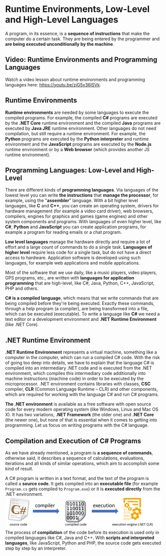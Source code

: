 # Runtime Environments, Low-Level and High-Level Languages

A program, in its essence, is a **sequence of instructions** that make the computer do a certain task. They are being entered by the programmer and **are being executed unconditionally by the machine**.

## Video: Runtime Environments and Programming Languages

Watch a video lesson about runtime environments and programming languages here: https://youtu.be/ziG5v36lSVk.

## Runtime Environments

**Runtime environments** are needed by some languages to execute the compiled programs. For example, the compiled **C\#** programs are executed by the **.NET Core** runtime environment and the compiled **Java** programs are executed by **Java JRE** runtime environment. Other languages do not need compilation, but still require a runtime environment. For example, the **Python** programs are executed by the **Python interpreter** and runtime environment and the **JavaScript** programs are executed by the **Node.js** runtime environment or by a **Web browser** \(which provides another JS runtime environment\).

## Programming Languages: Low-Level and High-Level

There are different kinds of **programming languages**. Via languages of the lowest level you can write **the instructions** that **manage the processor**, for example, using the "**assembler**" language. With a bit higher level languages, like **C** and **C++**, you can create an operating system, drivers for hardware management \(for example a video card driver\), web browsers, compilers, engines for graphics and games \(game engines\) and other system components and programs. With languages of even higher level, like **C\#**, **Python** and **JavaScript** you can create application programs, for example a program for reading emails or a chat program.

**Low level languages** manage the hardware directly and require a lot of effort and a large count of commands to do a single task. **Languages of higher level** require less code for a single task, but do not have a direct access to hardware. Application software is developed using such languages, for example web applications and mobile applications.

Most of the software that we use daily, like a music players, video players, GPS programs, etc., are written with **languages for application programming** that are high-level, like C#, Java, Python, C++, JavaScript, PHP and others.

**C# is a compiled language**, which means that we write commands that are being compiled before they're being executed. Exactly these commands, through a help program \(a compiler\), are being transformed into a file, which can be executed \(executable\). To write a language like **C\#** we need a text editor or a development environment and **.NET Runtime Environment** \(like .NET Core\).

## **.NET Runtime Environment**

**.NET Runtime Environment** represents a virtual machine, something like a computer in the computer, which can run a compiled C\# code. With the risk of going too deep into details, we have to explain that the language C\# is compiled into an intermediary .NET code and is executed from the .NET environment, which compiles this intermediary code additionally into machine instructions \(machine code\) in order to be executed by the microprocessor. .NET environment contains libraries with classes, **CSC** compiler, **CLR** \(Common Language Runtime – CLR\) and other components, which are required for working with the language C\# and run C\# programs.

**The .NET environment** is available as a free software with open source code for every modern operating system \(like Windows, Linux and Mac OS X\). It has two variations, **.NET Framework** \(the older one\) and **.NET Core** \(the newer one\), but none of that is essential when it comes to getting into programming. Let us focus on writing programs with the C\# language.

## Compilation and Execution of C\# Programs

As we have already mentioned, a program is **a sequence of commands**, otherwise said, it describes a sequence of calculations, evaluations, iterations and all kinds of similar operations, which aim to accomplish some kind of result.

A C\# program is written in a text format, and the text of the program is called a **source code**. It gets compiled into an **executable file** \(for example `Program.cs` gets compiled to `Program.exe`\) or it is **executed directly** from the .NET environment.![](/assets/chapter-1-images/csharp-compilation-and-execution-diagram.png)The process of **compilation** of the code before its execution is used only in compiled languages like C\#, Java and C++. With **scripts and interpreted languages**, like JavaScript, Python and PHP, the source code gets executed step by step by an interpreter.

